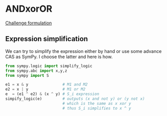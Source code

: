 # ANDxorOR
[Challenge formulation](TBD)

## Expression simplification

We can try to simplify the expression either by hand or use some advance CAS as
SymPy. I choose the latter and here is how.

```python
from sympy.logic import simplify_logic
from sympy.abc import x,y,z
from sympy import S

e1 = x & y               # M1 and M2
e2 = x | y               # M1 or M2
e  = (e1 ^ e2) & (x ^ y) # S_i expression
simpify_logic(e)         # outputs (x and not y) or (y not x)
                         # which is the same as x xor y
                         # thus S_i simplifies to x ^ y
```
